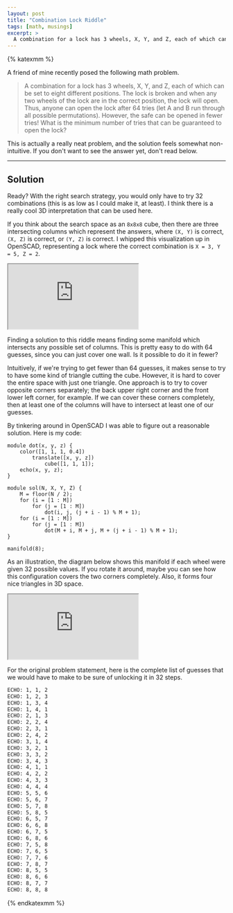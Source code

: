 ```yaml
---
layout: post
title: "Combination Lock Riddle"
tags: [math, musings]
excerpt: >
  A combination for a lock has 3 wheels, X, Y, and Z, each of which can be set to eight different positions. The lock is broken and when any two wheels of the lock are in the correct position, the lock will open. Thus, anyone can open the lock after 64 tries (let A and B run through all possible permutations). However, the safe can be opened in fewer tries! What is the minimum number of tries that can be guaranteed to open the lock?
---
```


{% katexmm %}

A friend of mine recently posed the following math problem.

> A combination for a lock has 3 wheels, X, Y, and Z, each of which can be set to eight different positions. The lock is broken and when any two wheels of the lock are in the correct position, the lock will open. Thus, anyone can open the lock after 64 tries (let A and B run through all possible permutations). However, the safe can be opened in fewer tries! What is the minimum number of tries that can be guaranteed to open the lock?

This is actually a really neat problem, and the solution feels somewhat non-intuitive. If you don't want to see the answer yet, don't read below.

---

## Solution

Ready? With the right search strategy, you would only have to try 32 combinations (this is as low as I could make it, at least). I think there is a really cool 3D interpretation that can be used here.

If you think about the search space as an `8x8x8` cube, then there are three intersecting columns which represent the answers, where `(X, Y)` is correct, `(X, Z)` is correct, or `(Y, Z)` is correct. I whipped this visualization up in OpenSCAD, representing a lock where the correct combination is `X = 3, Y = 5, Z = 2`.

<iframe id="vs_iframe" src="https://www.viewstl.com/?embedded&url=https%3A%2F%2Fben.bolte.cc%2Fimages%2Friddles%2Fcombo.stl"></iframe>

Finding a solution to this riddle means finding some manifold which intersects any possible set of columns. This is pretty easy to do with 64 guesses, since you can just cover one wall. Is it possible to do it in fewer?

Intuitively, if we're trying to get fewer than 64 guesses, it makes sense to try to have some kind of triangle cutting the cube. However, it is hard to cover the entire space with just one triangle. One approach is to try to cover opposite corners separately; the back upper right corner and the front lower left corner, for example. If we can cover these corners completely, then at least one of the columns will have to intersect at least one of our guesses.

By tinkering around in OpenSCAD I was able to figure out a reasonable solution. Here is my code:

```scad
module dot(x, y, z) {
    color([1, 1, 1, 0.4])
        translate([x, y, z])
            cube([1, 1, 1]);
    echo(x, y, z);
}

module sol(N, X, Y, Z) {
    M = floor(N / 2);
    for (i = [1 : M])
        for (j = [1 : M])
            dot(i, j, (j + i - 1) % M + 1);
    for (i = [1 : M])
        for (j = [1 : M])
            dot(M + i, M + j, M + (j + i - 1) % M + 1);
}

manifold(8);
```

As an illustration, the diagram below shows this manifold if each wheel were given 32 possible values. If you rotate it around, maybe you can see how this configuration covers the two corners completely. Also, it forms four nice triangles in 3D space.

<iframe id="vs_iframe" src="https://www.viewstl.com/?embedded&url=https%3A%2F%2Fben.bolte.cc%2Fimages%2Friddles%2Fmanifold.stl"></iframe>

For the original problem statement, here is the complete list of guesses that we would have to make to be sure of unlocking it in 32 steps.

```bash
ECHO: 1, 1, 2
ECHO: 1, 2, 3
ECHO: 1, 3, 4
ECHO: 1, 4, 1
ECHO: 2, 1, 3
ECHO: 2, 2, 4
ECHO: 2, 3, 1
ECHO: 2, 4, 2
ECHO: 3, 1, 4
ECHO: 3, 2, 1
ECHO: 3, 3, 2
ECHO: 3, 4, 3
ECHO: 4, 1, 1
ECHO: 4, 2, 2
ECHO: 4, 3, 3
ECHO: 4, 4, 4
ECHO: 5, 5, 6
ECHO: 5, 6, 7
ECHO: 5, 7, 8
ECHO: 5, 8, 5
ECHO: 6, 5, 7
ECHO: 6, 6, 8
ECHO: 6, 7, 5
ECHO: 6, 8, 6
ECHO: 7, 5, 8
ECHO: 7, 6, 5
ECHO: 7, 7, 6
ECHO: 7, 8, 7
ECHO: 8, 5, 5
ECHO: 8, 6, 6
ECHO: 8, 7, 7
ECHO: 8, 8, 8
```

{% endkatexmm %}
